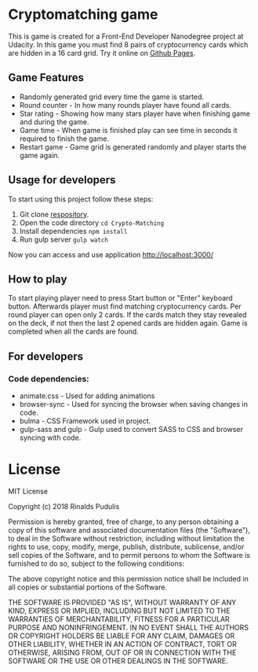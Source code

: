 # Cryptomatching game
This is game is created for a Front-End Developer Nanodegree project at Udacity.
In this game you must find 8 pairs of cryptocurrency cards which are hidden in a 16 card grid. 
Try it online on [Github Pages](https://sangsom.github.io/Crypto-Matching/).

## Game Features
- Randomly generated grid every time the game is started.
- Round counter - In how many rounds player have found all cards.
- Star rating - Showing how many stars player have when finishing game and during the game.
- Game time - When game is finished play can see time in seconds it required to finish the game.
- Restart game - Game grid is generated randomly and player starts the game again.

## Usage for developers
To start using this project follow these steps:
1. Git clone [respository](https://github.com/Sangsom/Crypto-Matching.git).
2. Open the code directory `cd Crypto-Matching`
3. Install dependencies `npm install`
4. Run gulp server `gulp watch`

Now you can access and use application [http://localhost:3000/](http://localhost:3000/)

## How to play
To start playing player need to press Start button or "Enter" keyboard button.
Afterwards player must find matching cryptocurrency cards. Per round player can open only 2 cards. If the cards match they stay revealed on the deck, if not then the last 2 opened cards are hidden again. Game is completed when all the cards are found.

## For developers
### Code dependencies:
- animate.css - Used for adding animations
- browser-sync - Used for syncing the browser when saving changes in code.
- bulma - CSS Framework used in project.
- gulp-sass and gulp - Gulp used to convert SASS to CSS and browser syncing with code.

# License
MIT License

Copyright (c) 2018 Rinalds Pudulis

Permission is hereby granted, free of charge, to any person obtaining a copy
of this software and associated documentation files (the "Software"), to deal
in the Software without restriction, including without limitation the rights
to use, copy, modify, merge, publish, distribute, sublicense, and/or sell
copies of the Software, and to permit persons to whom the Software is
furnished to do so, subject to the following conditions:

The above copyright notice and this permission notice shall be included in all
copies or substantial portions of the Software.

THE SOFTWARE IS PROVIDED "AS IS", WITHOUT WARRANTY OF ANY KIND, EXPRESS OR
IMPLIED, INCLUDING BUT NOT LIMITED TO THE WARRANTIES OF MERCHANTABILITY,
FITNESS FOR A PARTICULAR PURPOSE AND NONINFRINGEMENT. IN NO EVENT SHALL THE
AUTHORS OR COPYRIGHT HOLDERS BE LIABLE FOR ANY CLAIM, DAMAGES OR OTHER
LIABILITY, WHETHER IN AN ACTION OF CONTRACT, TORT OR OTHERWISE, ARISING FROM,
OUT OF OR IN CONNECTION WITH THE SOFTWARE OR THE USE OR OTHER DEALINGS IN THE
SOFTWARE.
